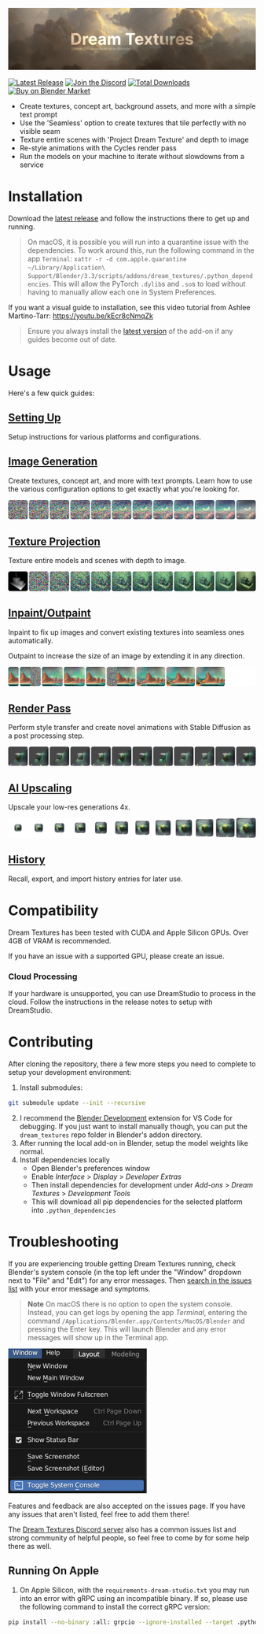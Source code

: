 ![Dream Textures, subtitle: Stable Diffusion built-in to Blender](docs/assets/banner.png)

[![Latest Release](https://flat.badgen.net/github/release/carson-katri/dream-textures)](https://github.com/carson-katri/dream-textures/releases/latest)
[![Join the Discord](https://flat.badgen.net/badge/icon/discord?icon=discord&label)](https://discord.gg/EmDJ8CaWZ7)
[![Total Downloads](https://img.shields.io/github/downloads/carson-katri/dream-textures/total?style=flat-square)](https://github.com/carson-katri/dream-textures/releases/latest)
[![Buy on Blender Market](https://flat.badgen.net/badge/buy/blender%20market/orange)](https://www.blendermarket.com/products/dream-textures)

* Create textures, concept art, background assets, and more with a simple text prompt
* Use the 'Seamless' option to create textures that tile perfectly with no visible seam
* Texture entire scenes with 'Project Dream Texture' and depth to image
* Re-style animations with the Cycles render pass
* Run the models on your machine to iterate without slowdowns from a service

# Installation
Download the [latest release](https://github.com/carson-katri/dream-textures/releases/latest) and follow the instructions there to get up and running.

> On macOS, it is possible you will run into a quarantine issue with the dependencies. To work around this, run the following command in the app `Terminal`: `xattr -r -d com.apple.quarantine ~/Library/Application\ Support/Blender/3.3/scripts/addons/dream_textures/.python_dependencies`. This will allow the PyTorch `.dylib`s and `.so`s to load without having to manually allow each one in System Preferences.

If you want a visual guide to installation, see this video tutorial from Ashlee Martino-Tarr: https://youtu.be/kEcr8cNmqZk
> Ensure you always install the [latest version](https://github.com/carson-katri/dream-textures/releases/latest) of the add-on if any guides become out of date.

# Usage

Here's a few quick guides:

## [Setting Up](docs/SETUP.md)
Setup instructions for various platforms and configurations.

## [Image Generation](docs/IMAGE_GENERATION.md)
Create textures, concept art, and more with text prompts. Learn how to use the various configuration options to get exactly what you're looking for.

![A graphic showing each step of the image generation process](docs/assets/image_generation.png)

## [Texture Projection](docs/TEXTURE_PROJECTION.md)
Texture entire models and scenes with depth to image.

![A graphic showing each step of the texture projection process](docs/assets/texture_projection.png)

## [Inpaint/Outpaint](docs/INPAINT_OUTPAINT.md)
Inpaint to fix up images and convert existing textures into seamless ones automatically.

Outpaint to increase the size of an image by extending it in any direction.

![A graphic showing each step of the outpainting process](docs/assets/inpaint_outpaint.png)

## [Render Pass](docs/RENDER_PASS.md)
Perform style transfer and create novel animations with Stable Diffusion as a post processing step.

![A graphic showing each frame of a render pass, split with the original and generated result](docs/assets/render_pass.png)

## [AI Upscaling](docs/AI_UPSCALING.md)
Upscale your low-res generations 4x.

![A graphic showing each step of the upscaling process](docs/assets/upscale.png)

## [History](docs/HISTORY.md)
Recall, export, and import history entries for later use.

# Compatibility
Dream Textures has been tested with CUDA and Apple Silicon GPUs. Over 4GB of VRAM is recommended.

If you have an issue with a supported GPU, please create an issue.

### Cloud Processing
If your hardware is unsupported, you can use DreamStudio to process in the cloud. Follow the instructions in the release notes to setup with DreamStudio.

# Contributing
After cloning the repository, there a few more steps you need to complete to setup your development environment:
1. Install submodules:
```sh
git submodule update --init --recursive
```
2. I recommend the [Blender Development](https://marketplace.visualstudio.com/items?itemName=JacquesLucke.blender-development) extension for VS Code for debugging. If you just want to install manually though, you can put the `dream_textures` repo folder in Blender's addon directory.
3. After running the local add-on in Blender, setup the model weights like normal.
4. Install dependencies locally
    * Open Blender's preferences window
    * Enable *Interface* > *Display* > *Developer Extras*
    * Then install dependencies for development under *Add-ons* > *Dream Textures* > *Development Tools*
    * This will download all pip dependencies for the selected platform into `.python_dependencies`

# Troubleshooting

If you are experiencing trouble getting Dream Textures running, check Blender's system console (in the top left under the "Window" dropdown next to "File" and "Edit") for any error messages. Then [search in the issues list](https://github.com/carson-katri/dream-textures/issues?q=is%3Aissue) with your error message and symptoms.

> **Note** On macOS there is no option to open the system console. Instead, you can get logs by opening the app *Terminal*, entering the command `/Applications/Blender.app/Contents/MacOS/Blender` and pressing the Enter key. This will launch Blender and any error messages will show up in the Terminal app.

![A screenshot of the "Window" > "Toggle System Console" menu action in Blender](docs/assets/readme-toggle-console.png)

Features and feedback are also accepted on the issues page. If you have any issues that aren't listed, feel free to add them there!

The [Dream Textures Discord server](https://discord.gg/EmDJ8CaWZ7) also has a common issues list and strong community of helpful people, so feel free to come by for some help there as well.

## Running On Apple

1. On Apple Silicon, with the `requirements-dream-studio.txt` you may run into an error with gRPC using an incompatible binary. If so, please use the following command to install the correct gRPC version:
```sh
pip install --no-binary :all: grpcio --ignore-installed --target .python_dependencies --upgrade
```
